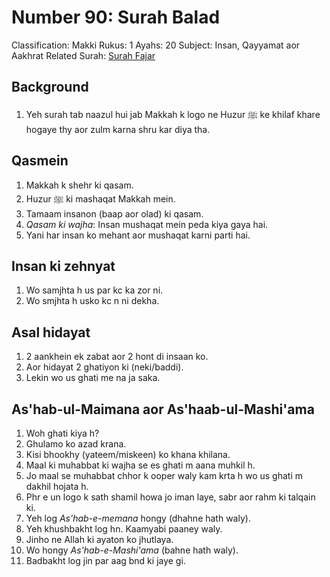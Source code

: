 # Number 90: Surah Balad

Classification: Makki
Rukus: 1
Ayahs: 20
Subject: Insan, Qayyamat aor Aakhrat
Related Surah: [Surah Fajar](./89_Surah_Fajar.md)

## Background

1. Yeh surah tab naazul hui jab Makkah k logo ne Huzur ﷺ ke khilaf khare hogaye thy aor zulm karna shru kar diya tha.

## Qasmein

1. Makkah k shehr ki qasam.
2. Huzur ﷺ ki mashaqat Makkah mein.
3. Tamaam insanon (baap aor olad) ki qasam.
4. *Qasam ki wajha*: Insan mushaqat mein peda kiya gaya hai.
5. Yani har insan ko mehant aor mushaqat karni parti hai.

## Insan ki zehnyat

1. Wo samjhta h us par kc ka zor ni.
2. Wo smjhta h usko kc n ni dekha.

## Asal hidayat

1. 2 aankhein ek zabat aor 2 hont di insaan ko.
2. Aor hidayat 2 ghatiyon ki (neki/baddi).
3. Lekin wo us ghati me na ja saka.

## As'hab-ul-Maimana aor As'haab-ul-Mashi'ama

1. Woh ghati kiya h?
2. Ghulamo ko azad krana.
3. Kisi bhookhy (yateem/miskeen) ko khana khilana.
4. Maal ki muhabbat ki wajha se es ghati m aana muhkil h.
5. Jo maal se muhabbat chhor k ooper waly kam krta h wo us ghati m dakhil hojata h.
6. Phr e un logo k sath shamil howa jo iman laye, sabr aor rahm ki talqain ki.
7. Yeh log *As'hab-e-memana* hongy (dhahne hath waly).
8. Yeh khushbakht log hn. Kaamyabi paaney waly.
9. Jinho ne Allah ki ayaton ko jhutlaya.
10. Wo hongy *As'hab-e-Mashi'ama* (bahne hath waly).
11. Badbakht log jin par aag bnd ki jaye gi.
